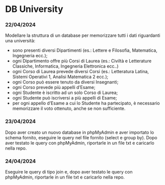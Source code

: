 # DB University

### 22/04/2024

Modellare la struttura di un database per memorizzare tutti i dati riguardanti una università:

- sono presenti diversi Dipartimenti (es.: Lettere e Filosofia, Matematica, Ingegneria ecc.);
- ogni Dipartimento offre più Corsi di Laurea (es.: Civiltà e Letterature Classiche, Informatica, Ingegneria Elettronica ecc..)
- ogni Corso di Laurea prevede diversi Corsi (es.: Letteratura Latina, Sistemi Operativi 1, Analisi Matematica 2 ecc.);
- ogni Corso può essere tenuto da diversi Insegnanti;
- ogni Corso prevede più appelli d’Esame;
- ogni Studente è iscritto ad un solo Corso di Laurea;
- ogni Studente può iscriversi a più appelli di Esame;
- per ogni appello d’Esame a cui lo Studente ha partecipato, è necessario memorizzare il voto ottenuto, anche se non sufficiente.

### 23/04/2024

Dopo aver creato un nuovo database in phpMyAdmin e aver importato lo schema fornito, eseguire le query nel file fornito (select e group by). Dopo aver testato le query con phpMyAdmin, riportarle in un file txt e caricarlo nella repo.

### 24/04/2024

Eseguire le query di tipo join e, dopo aver testato le query con phpMyAdmin, riportarle in un file txt e caricarlo nella repo.
